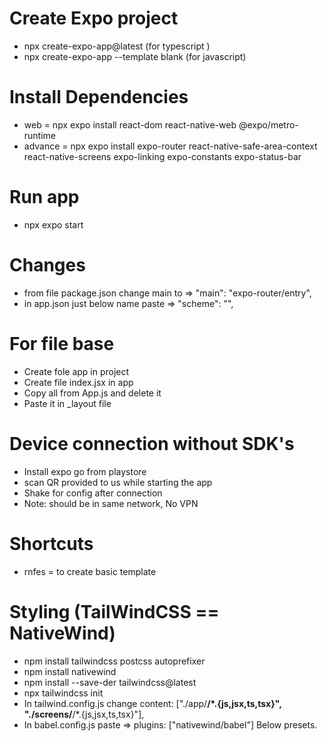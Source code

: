 # Create Expo project
- npx create-expo-app@latest (for typescript )
- npx create-expo-app <project name> --template blank (for javascript)


# Install Dependencies
- web = npx expo install react-dom react-native-web @expo/metro-runtime
- advance = npx expo install expo-router react-native-safe-area-context react-native-screens expo-linking expo-constants expo-status-bar


# Run app
- npx expo start

# Changes 
- from file package.json change main to =>  "main": "expo-router/entry",
- in app.json just below name paste => "scheme": "<project name>",

# For file base
- Create fole app in project
- Create file index.jsx in app
- Copy all from App.js and delete it
- Paste it in _layout file

# Device connection without SDK's
- Install expo go from playstore 
- scan QR provided to us while starting the app 
- Shake for config after connection
- Note: should be in same network, No VPN

# Shortcuts
- rnfes = to create basic template

# Styling (TailWindCSS == NativeWind)
- npm install tailwindcss postcss autoprefixer
- npm install nativewind
- npm install --save-der tailwindcss@latest
- npx tailwindcss init 
- In tailwind.config.js change content: ["./app/**/*.{js,jsx,ts,tsx}", "./screens/**/*.{js,jsx,ts,tsx}"],
- In babel.config.js paste => plugins: ["nativewind/babel"]  Below presets.